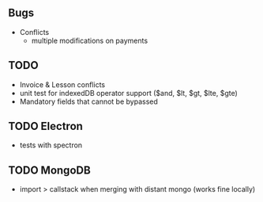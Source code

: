 ## Bugs

- Conflicts
  - multiple modifications on payments

## TODO

- Invoice & Lesson conflicts
- unit test for indexedDB operator support ($and, $lt, $gt, $lte, $gte)
- Mandatory fields that cannot be bypassed

## TODO Electron

- tests with spectron

## TODO MongoDB

- import > callstack when merging with distant mongo (works fine locally)